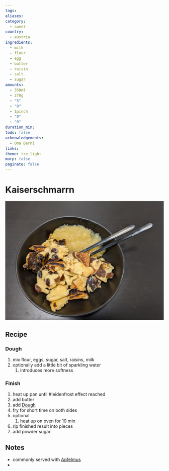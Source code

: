 ```yaml
---
tags: 
aliases: 
category:
  - sweet
country:
  - austria
ingredients:
  - milk
  - flour
  - egg
  - butter
  - raisin
  - salt
  - sugar
amounts:
  - 350ml
  - 270g
  - "5"
  - "0"
  - 1pinch
  - "0"
  - "0"
duration_min: 
todo: false
acknowledgements:
  - Oma Berni
links: 
theme: tre_light
marp: false
paginate: false
---
```

# Kaiserschmarrn
![bg right](../gfx/PXL_20250412_113504363.jpg)
## Recipe
### Dough
1. mix flour, eggs, sugar, salt, raisins, milk
2. optionally add a little bit of sparkling water
	1. introduces more softness

### Finish
1. heat up pan until #leidenfrost effect reached
2. add butter
3. add [Dough](#Dough)
4. fry for short time on both sides
5. optional
	1. heat up on oven for 10 min
6. rip finished result into pieces
7. add powder sugar

## Notes
* commonly served with [Apfelmus](Apfelmus)
* 
